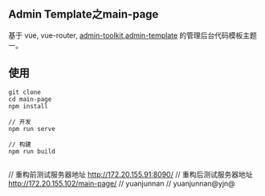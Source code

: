 Admin Template之main-page
----  
基于 vue, vue-router, [admin-toolkit](http://gitlab.skysri.com/liangweiliang/admin-toolkit),[admin-template](http://gitlab.skysri.com/liangweiliang/admin-template) 的管理后台代码模板主题一。  

## 使用  

```
git clone  
cd main-page
npm install  
```
```
// 开发  
npm run serve  
```

```
// 构建  
npm run build


```

// 重构前测试服务器地址 http://172.20.155.91:8090/
// 重构后测试服务器地址 http://172.20.155.102/main-page/
// yuanjunnan
// yuanjunnan@yjn@

